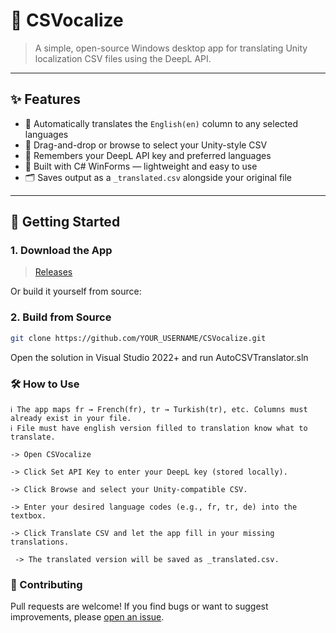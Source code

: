 # 📘 CSVocalize

> A simple, open-source Windows desktop app for translating Unity localization CSV files using the DeepL API.

---

## ✨ Features

- 🧠 Automatically translates the `English(en)` column to any selected languages
- 📁 Drag-and-drop or browse to select your Unity-style CSV
- 💾 Remembers your DeepL API key and preferred languages
- 🧪 Built with C# WinForms — lightweight and easy to use
- 🗂 Saves output as a `_translated.csv` alongside your original file

---

## 🚀 Getting Started

### 1. Download the App
> [Releases](https://github.com/sakne/CSVocalize/releases)

Or build it yourself from source:

### 2. Build from Source
```bash
git clone https://github.com/YOUR_USERNAME/CSVocalize.git
```
Open the solution in Visual Studio 2022+ and run AutoCSVTranslator.sln

### 🛠 How to Use
```
ℹ️ The app maps fr → French(fr), tr → Turkish(tr), etc. Columns must already exist in your file.
ℹ️ File must have english version filled to translation know what to translate.

-> Open CSVocalize

-> Click Set API Key to enter your DeepL key (stored locally).

-> Click Browse and select your Unity-compatible CSV.

-> Enter your desired language codes (e.g., fr, tr, de) into the textbox.

-> Click Translate CSV and let the app fill in your missing translations.

 -> The translated version will be saved as _translated.csv.
```

### 🤝 Contributing

Pull requests are welcome! If you find bugs or want to suggest improvements, please [open an issue](https://github.com/sakne/CSVocalize/issues).  
